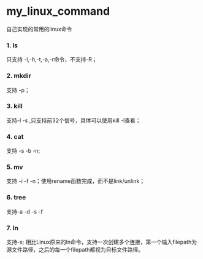 # my_linux_command
自己实现的常用的linux命令

### 1. ls
只支持 -l,-h,-t,-a,-r命令，不支持-R；

### 2. mkdir
支持 -p；

### 3. kill
支持-l -s ,只支持前32个信号，具体可以使用kill -l查看；

### 4. cat
支持 -s -b -n;

### 5. mv
支持 -i -f -n；使用rename函数完成，而不是link/unlink；

### 6. tree
支持-a -d -s -f

### 7. ln
支持-s; 相比Linux原来的ln命令，支持一次创建多个连接，第一个输入filepath为源文件路径，之后的每一个filepath都视为目标文件路径。 
